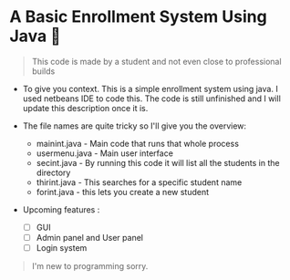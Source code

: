 # A Basic Enrollment System Using Java :gift_heart:

> This code is made by a student and not even close to professional builds

- To give you context. This is a simple enrollment system using java.
 I used netbeans IDE to code this. The code is still unfinished and
 I will update this description once it is.
 
- The file names are quite tricky so I'll give you the overview:
  - mainint.java - Main code that runs that whole process
  - usermenu.java - Main user interface
  - secint.java - By running this code it will list all the students in the directory
  - thirint.java - This searches for a specific student name
  - forint.java - this lets you create a new student

- Upcoming features :
  - [ ] GUI
  - [ ] Admin panel and User panel
  - [ ] Login system

> I'm new to programming sorry.




